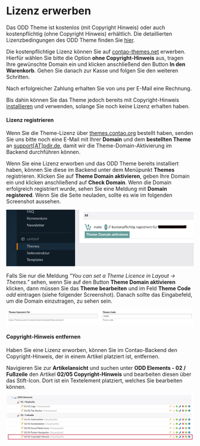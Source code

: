 
# Lizenz erwerben

Das ODD Theme ist kostenlos \(mit Copyright Hinweis\) oder auch kostenpflichtig \(ohne Copyright Hinweis\) erhältlich. Die detaillierten Lizenzbedingungen des ODD Theme finden Sie [hier](https://github.com/contao-themes-net/odd-theme-bundle/blob/master/LICENSE).

Die kostenpflichtige Lizenz können Sie auf [contao-themes.net](https://contao-themes.net/theme-detail/odd.html) erwerben. Hierfür wählen Sie bitte die Option **ohne Copyright-Hinweis** aus, tragen Ihre gewünschte Domain ein und klicken anschließend den Button **In den Warenkorb**. Gehen Sie danach zur Kasse und folgen Sie den weiteren Schritten.

Nach erfolgreicher Zahlung erhalten Sie von uns per E-Mail eine Rechnung.

Bis dahin können Sie das Theme jedoch bereits mit Copyright-Hinweis [installieren](odd_theme/odd-installation.md) und verwenden, solange Sie noch keine Lizenz erhalten haben.

#### Lizenz registrieren

<div class="info-box">
Wenn Sie die Theme-Lizenz über <a href="https://themes.contao.org">themes.contao.org</a> bestellt haben, senden Sie uns bitte noch eine E-Mail mit Ihrer <strong>Domain</strong> und dem <strong>bestellten Theme</strong> an <a href="mailto:support@pdir.de">support[AT]pdir.de</a>, damit wir die Theme-Domain-Aktivierung im Backend durchführen können.
</div>

Wenn Sie eine Lizenz erworben und das ODD Theme bereits installiert haben, können Sie diese im Backend unter dem Menüpunkt **Themes** registrieren. Klicken Sie auf **Theme Domain aktivieren**, geben Ihre Domain ein und klicken anschließend auf **Check Domain**. Wenn die Domain erfolgreich registriert wurde, sehen Sie eine Meldung mit **Domain registered**. Wenn Sie die Seite neuladen, sollte es wie im folgenden Screenshot aussehen.

<img src="../_images/mate-theme/lizenz/lizenz_registrieren.png">

Falls Sie nur die Meldung _"You can set a Theme Licence in Layout -> Themes."_ sehen, wenn Sie auf den Button **Theme Domain aktivieren** klicken, dann müssen Sie das **Theme bearbeiten** und im Feld **Theme Code** _odd_ eintragen (siehe folgender Screenshot). Danach sollte das Eingabefeld, um die Domain einzutragen, zu sehen sein.

<img src="../_images/mate-theme/lizenz/lizenz_registrieren_shortcode.png">

#### Copyright-Hinweis entfernen

Haben Sie eine Lizenz erworben, können Sie im Contao-Backend den Copyright-Hinweis, der in einem Artikel platziert ist, entfernen.

Navigieren Sie zur **Artikelansicht** und suchen unter **ODD Elements - 02 / Fußzeile** den Artikel **02/05 Copyright-Hinweis** und bearbeiten diesen über das Stift-Icon. Dort ist ein Textelement platziert, welches Sie bearbeiten können.

<img src="../_images/odd-theme/lizenz/copyright_hinweis_entfernen.png">